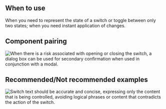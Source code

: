 ## When to use

When you need to represent the state of a switch or toggle between only two states; when you need instant application of changes.

## Component pairing

![When there is a risk associated with opening or closing the switch, a dialog box can be used for secondary confirmation when used in conjunction with a modal.](01)

## Recommended/Not recommended examples

![Switch text should be accurate and concise, expressing only the content that is being controlled, avoiding logical phrases or content that contradicts the action of the switch.](02)
